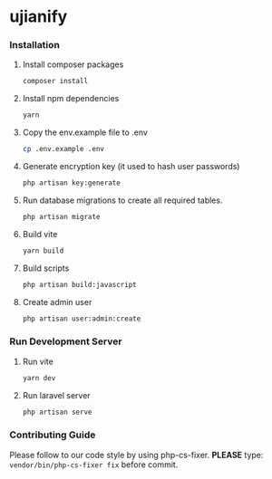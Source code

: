 # ujianify

### Installation

1. Install composer packages
    ```sh
    composer install
    ```

2. Install npm dependencies 
    ```sh
    yarn
    ```

3. Copy the env.example file to .env 
   ```sh
   cp .env.example .env
   ```

4. Generate encryption key (it used to hash user passwords)
    ```sh
    php artisan key:generate
    ```

5. Run database migrations to create all required tables.
    ```sh
    php artisan migrate
    ```
   
6. Build vite
    ```sh
    yarn build
    ```

7. Build scripts
    ```sh
    php artisan build:javascript
    ```

8. Create admin user
    ```sh
    php artisan user:admin:create
    ```

### Run Development Server

1. Run vite
    ```sh
    yarn dev
    ```

2. Run laravel server
    ```sh
    php artisan serve
    ```
   
### Contributing Guide

Please follow to our code style by using php-cs-fixer.
**PLEASE** type: `vendor/bin/php-cs-fixer fix` before commit.
